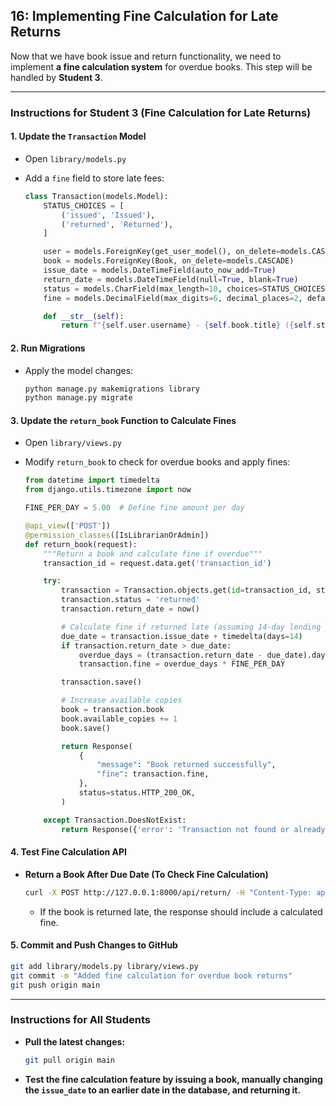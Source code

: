 ## 16: Implementing Fine Calculation for Late Returns  

Now that we have book issue and return functionality, we need to implement **a fine calculation system** for overdue books. This step will be handled by **Student 3**.

---

### **Instructions for Student 3 (Fine Calculation for Late Returns)**  

#### **1. Update the `Transaction` Model**  
- Open `library/models.py`  
- Add a `fine` field to store late fees:  

  ```python
  class Transaction(models.Model):
      STATUS_CHOICES = [
          ('issued', 'Issued'),
          ('returned', 'Returned'),
      ]

      user = models.ForeignKey(get_user_model(), on_delete=models.CASCADE)
      book = models.ForeignKey(Book, on_delete=models.CASCADE)
      issue_date = models.DateTimeField(auto_now_add=True)
      return_date = models.DateTimeField(null=True, blank=True)
      status = models.CharField(max_length=10, choices=STATUS_CHOICES, default='issued')
      fine = models.DecimalField(max_digits=6, decimal_places=2, default=0.00)  # New field for fine calculation

      def __str__(self):
          return f"{self.user.username} - {self.book.title} ({self.status})"
  ```

#### **2. Run Migrations**  
- Apply the model changes:

  ```bash
  python manage.py makemigrations library
  python manage.py migrate
  ```

#### **3. Update the `return_book` Function to Calculate Fines**  
- Open `library/views.py`  
- Modify `return_book` to check for overdue books and apply fines:

  ```python
  from datetime import timedelta
  from django.utils.timezone import now

  FINE_PER_DAY = 5.00  # Define fine amount per day

  @api_view(['POST'])
  @permission_classes([IsLibrarianOrAdmin])
  def return_book(request):
      """Return a book and calculate fine if overdue"""
      transaction_id = request.data.get('transaction_id')

      try:
          transaction = Transaction.objects.get(id=transaction_id, status='issued')
          transaction.status = 'returned'
          transaction.return_date = now()

          # Calculate fine if returned late (assuming 14-day lending period)
          due_date = transaction.issue_date + timedelta(days=14)
          if transaction.return_date > due_date:
              overdue_days = (transaction.return_date - due_date).days
              transaction.fine = overdue_days * FINE_PER_DAY

          transaction.save()

          # Increase available copies
          book = transaction.book
          book.available_copies += 1
          book.save()

          return Response(
              {
                  "message": "Book returned successfully",
                  "fine": transaction.fine,
              },
              status=status.HTTP_200_OK,
          )

      except Transaction.DoesNotExist:
          return Response({'error': 'Transaction not found or already returned'}, status=status.HTTP_400_BAD_REQUEST)
  ```

#### **4. Test Fine Calculation API**  

- **Return a Book After Due Date (To Check Fine Calculation)**  
  ```bash
  curl -X POST http://127.0.0.1:8000/api/return/ -H "Content-Type: application/json" -H "Authorization: Token <LIBRARIAN-TOKEN>" -d '{"transaction_id": 1}'
  ```

  - If the book is returned late, the response should include a calculated fine.

#### **5. Commit and Push Changes to GitHub**  
  ```bash
  git add library/models.py library/views.py
  git commit -m "Added fine calculation for overdue book returns"
  git push origin main
  ```

---

### **Instructions for All Students**  
- **Pull the latest changes:**  
  ```bash
  git pull origin main
  ```
- **Test the fine calculation feature by issuing a book, manually changing the `issue_date` to an earlier date in the database, and returning it.**
